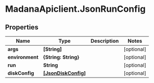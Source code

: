 # MadanaApiclient.JsonRunConfig

## Properties

Name | Type | Description | Notes
------------ | ------------- | ------------- | -------------
**args** | **[String]** |  | [optional] 
**environment** | **{String: String}** |  | [optional] 
**run** | **String** |  | [optional] 
**diskConfig** | [**[JsonDiskConfig]**](JsonDiskConfig.md) |  | [optional] 



